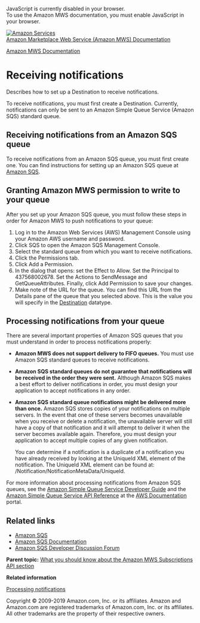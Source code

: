 <div id="MWSDX_noscript">

JavaScript is currently disabled in your browser.  
To use the Amazon MWS documentation, you must enable JavaScript in your
browser.

</div>

<div id="MWSDX_divtop">

[![Amazon
Services](https://images-na.ssl-images-amazon.com/images/G/08/mwsportal/fr_FR/amazonservices.gif
"Amazon Services")](http://services.amazon.fr)  
<span id="MWSDX_titlebar">[Amazon Marketplace Web Service (Amazon MWS)
Documentation](https://developer.amazonservices.fr/gp/mws/docs.html)</span>

</div>

<div id="MWSDX_divbottom">

<div id="MWSDX_divleft">

<div id="MWSDX_toc">

</div>

</div>

<div id="MWSDX_divright">

<div id="MWSDX_content">

<span id="MWSDX_breadcrumbs">[Amazon MWS
Documentation](https://developer.amazonservices.fr/gp/mws/docs.html)</span>

<div id="Subscriptions_ReceivingNotifications" class="nested0">

# Receiving notifications

<div class="body">

Describes how to set up a
<span class="keyword parmname">Destination</span> to receive
notifications.

To receive notifications, you must first create a
<span class="keyword parmname">Destination</span>. Currently,
notifications can only be sent to an <span class="ph">Amazon Simple
Queue Service</span> (<span class="ph">Amazon SQS</span>) standard
queue.

<div id="Subscriptions_ReceivingNotifications__SQSQueue" class="section">

## Receiving notifications from an Amazon SQS queue

To receive notifications from an <span class="ph">Amazon SQS</span>
queue, you must first create one. You can find instructions for setting
up an <span class="ph">Amazon SQS</span> queue at [Amazon
SQS](http://aws.amazon.com/sqs/).

</div>

<div class="section">

## Granting Amazon MWS permission to write to your queue

After you set up your <span class="ph">Amazon SQS</span> queue, you must
follow these steps in order for <span class="ph">Amazon MWS</span> to
push notifications to your queue:

1.  Log in to the Amazon Web Services (AWS) Management Console using
    your Amazon AWS username and password.
2.  Click <span class="ph uicontrol">SQS</span> to open the
    <span class="ph">Amazon SQS</span> Management Console.
3.  Select the standard queue from which you want to receive
    notifications.
4.  Click the <span class="ph uicontrol">Permissions</span> tab.
5.  Click <span class="ph uicontrol">Add a Permission</span>.
6.  In the dialog that opens: set the
    <span class="ph uicontrol">Effect</span> to
    <span class="ph uicontrol">Allow</span>. Set the
    <span class="ph uicontrol">Principal</span> to 437568002678. Set the
    <span class="ph uicontrol">Actions</span> to
    <span class="ph uicontrol">SendMessage</span> and
    <span class="ph uicontrol">GetQueueAttributes</span>. Finally, click
    <span class="ph uicontrol">Add Permission</span> to save your
    changes.
7.  Make note of the URL for the queue. You can find this URL from the
    <span class="ph uicontrol">Details</span> pane of the queue that you
    selected above. This is the value you will specify in the
    [Destination](Subscriptions_Datatypes.md#Destination "A delivery channel that you create to receive notifications.")
    datatype.

</div>

<div class="section">

## Processing notifications from your queue

There are several important properties of <span class="ph">Amazon
SQS</span> queues that you must understand in order to process
notifications properly:

  - **<span class="ph">Amazon MWS</span> does not support delivery to
    FIFO queues.** You must use <span class="ph">Amazon SQS</span>
    standard queues to receive notifications.

  - **<span class="ph">Amazon SQS</span> standard queues do not
    guarantee that notifications will be received in the order they were
    sent.** Although <span class="ph">Amazon SQS</span> makes a best
    effort to deliver notifications in order, you must design your
    application to accept notifications in any order.

  - **<span class="ph">Amazon SQS</span> standard queue notifications
    might be delivered more than once.** <span class="ph">Amazon
    SQS</span> stores copies of your notifications on multiple servers.
    In the event that one of these servers becomes unavailable when you
    receive or delete a notification, the unavailable server will still
    have a copy of that notification and it will attempt to deliver it
    when the server becomes available again. Therefore, you must design
    your application to accept multiple copies of any given
    notification.
    
    You can determine if a notification is a duplicate of a notification
    you have already received by looking at the
    <span class="keyword parmname">UniqueId</span> XML element of the
    notification. The <span class="keyword parmname">UniqueId</span> XML
    element can be found at:
    <span class="keyword parmname">/Notification/NotificationMetaData/UniqueId</span>.

For more information about processing notifications from
<span class="ph">Amazon SQS</span> queues, see the [Amazon Simple Queue
Service Developer
Guide](http://docs.aws.amazon.com/AWSSimpleQueueService/latest/SQSDeveloperGuide)
and the [Amazon Simple Queue Service API
Reference](http://docs.aws.amazon.com/AWSSimpleQueueService/latest/APIReference)
at the [AWS Documentation](https://aws.amazon.com/documentation/)
portal.

</div>

<div class="section">

## Related links

  - [Amazon SQS](http://aws.amazon.com/sqs/)
  - [Amazon SQS Documentation](http://aws.amazon.com/documentation/sqs/)
  - [Amazon SQS Developer Discussion
    Forum](https://forums.aws.amazon.com/forum.jspa?forumID=12)

</div>

</div>

<div class="related-links">

<div class="familylinks">

<div class="parentlink">

**Parent topic:** [What you should know about the Amazon MWS
Subscriptions API section](../subscriptions/Subscriptions_Overview.md)

</div>

</div>

<div class="relinfo">

**Related information**  

<div>

[Processing
notifications](../subscriptions/Subscriptions_ProcessingNotifications.md "Describes how to process a notification that you have received.")

</div>

</div>

</div>

</div>

<div id="MWSDX_footer">

Copyright © 2009-2019 Amazon.com, Inc. or its affiliates. Amazon and
Amazon.com are registered trademarks of Amazon.com, Inc. or its
affiliates. All other trademarks are the property of their respective
owners.

</div>

</div>

</div>

<div style="clear: both;">

</div>

</div>
